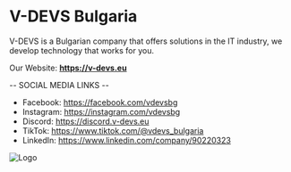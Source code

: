 
# V-DEVS Bulgaria

V-DEVS is a Bulgarian company that offers solutions in the IT industry, we develop technology that works for you.

Our Website: **https://v-devs.eu**


-- SOCIAL MEDIA LINKS --

* Facebook: https://facebook.com/vdevsbg
* Instagram: https://instagram.com/vdevsbg
* Discord: https://discord.v-devs.eu
* TikTok: https://www.tiktok.com/@vdevs_bulgaria
* LinkedIn: https://www.linkedin.com/company/90220323

![Logo](https://www.v-devs.eu/assets/img/logo.png)

